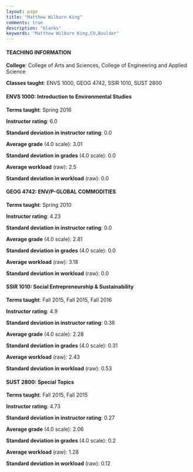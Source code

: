 ```yaml
---
layout: page
title: "Matthew Wilburn King" 
comments: true
description: "blanks"
keywords: "Matthew Wilburn King,CU,Boulder"
---
```

<head>
<script src="https://ajax.googleapis.com/ajax/libs/jquery/2.1.3/jquery.min.js"></script>
<script src="https://dl.dropboxusercontent.com/s/pc42nxpaw1ea4o9/highcharts.js?dl=0"></script>
<!-- <script src="../assets/js/highcharts.js"></script> -->
<style type="text/css">@font-face {
	font-family: "Bebas Neue";
	src: url(https://www.filehosting.org/file/details/544349/BebasNeue Regular.otf) format("opentype");
	}
	h1.Bebas { 
		font-family: "Bebas Neue", Verdana, Tahoma;
	}
</style>
</head>
	   
#### TEACHING INFORMATION

**College**: College of Arts and Sciences, College of Engineering and Applied Science

**Classes taught**: ENVS 1000, GEOG 4742, SSIR 1010, SUST 2800

#### ENVS 1000: Introduction to Environmental Studies

**Terms taught**: Spring 2016

**Instructor rating**: 6.0

**Standard deviation in instructor rating**: 0.0

**Average grade** (4.0 scale): 3.01

**Standard deviation in grades** (4.0 scale): 0.0

**Average workload** (raw): 2.5

**Standard deviation in workload** (raw): 0.0

#### GEOG 4742: ENV/P-GLOBAL COMMODITIES

**Terms taught**: Spring 2010

**Instructor rating**: 4.23

**Standard deviation in instructor rating**: 0.0

**Average grade** (4.0 scale): 2.81

**Standard deviation in grades** (4.0 scale): 0.0

**Average workload** (raw): 3.18

**Standard deviation in workload** (raw): 0.0

#### SSIR 1010: Social Entrepreneurship & Sustainability

**Terms taught**: Fall 2015, Fall 2015, Fall 2016

**Instructor rating**: 4.9

**Standard deviation in instructor rating**: 0.38

**Average grade** (4.0 scale): 2.28

**Standard deviation in grades** (4.0 scale): 0.31

**Average workload** (raw): 2.43

**Standard deviation in workload** (raw): 0.53

#### SUST 2800: Special Topics

**Terms taught**: Fall 2015, Fall 2015

**Instructor rating**: 4.73

**Standard deviation in instructor rating**: 0.27

**Average grade** (4.0 scale): 2.06

**Standard deviation in grades** (4.0 scale): 0.2

**Average workload** (raw): 1.28

**Standard deviation in workload** (raw): 0.12

